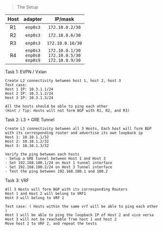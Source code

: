 > The Setup

Host | adapter | IP/mask
:--: | :--: | :--:
  R1 | `enp0s3` | `172.10.0.2/30`
  R2 | `enp0s3` | `172.10.0.6/30`
  R3 | `enp0s3` | `172.10.0.10/30`
  R4 | `enp0s3`<br>`enp0s8`<br>`enp0s9` | `172.10.0.1/30` <br> `172.10.0.5/30`<br>`172.10.0.9/30`






Task 1: EVPN / Vxlan
```
Create L2 connectivity between host 1, host 2, host 3
Test case: 
Host 1 IP: 10.3.1.1/24
Host 2 IP: 10.3.1.2/24
Host 3 IP: 10.3.1.3/24

All the hosts should be able to ping each other
(Hint / Tip: Hosts will not form BGP with R1, R2, and R3)
 ``` 

Task 2: L3 + GRE Tunnel

```
Create L3 connectivity between all 3 Hosts, Each host will form BGP with its corresponding router and advertise its own loopback ip
Host 1: 10.10.1.1/32
Host 2: 10.10.1.2/32
Host 3: 10.10.1.3/32

Verify the ping between each hosts
- Setup a GRE tunnel between Host 1 and Host 3
- Set 192.168.100.1/24 on Host 1 tunnel interface
- Set 192.168.100.2/24 on Host 3 Tunnel interface
- Test the ping between 192.168.100.1 and 100.2
```


Task 3: VRF

```
All 3 Hosts will form BGP with its corresponding Routers
Host 1 and Host 2 will belong to VRF1
Host 3 will belong to VRF 2

Test case: ( Hosts within the same vrf will be able to ping each other )
Host 1 will be able to ping the loopback IP of Host 2 and vice versa
Host 3 will not be reachable from host 1 and host 2
Move host 2 to VRF 2, and repeat the tests
```







